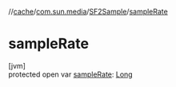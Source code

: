 //[cache](../../../index.md)/[com.sun.media](../index.md)/[SF2Sample](index.md)/[sampleRate](sample-rate.md)

# sampleRate

[jvm]\
protected open var [sampleRate](sample-rate.md): [Long](https://kotlinlang.org/api/latest/jvm/stdlib/kotlin/-long/index.html)
